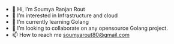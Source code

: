 - 👋 Hi, I’m Soumya Ranjan Rout
- 👀 I’m interested in Infrastructure and cloud
- 🌱 I’m currently learning Golang
- 💞️ I’m looking to collaborate on any opensource Golang project.
- 📫 How to reach me soumyarout80@gmail.com

<!---
soumyarout80/soumyarout80 is a ✨ special ✨ repository because its `README.md` (this file) appears on your GitHub profile.
You can click the Preview link to take a look at your changes.
--->
